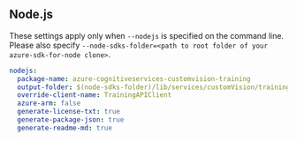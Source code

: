 ## Node.js

These settings apply only when `--nodejs` is specified on the command line.
Please also specify `--node-sdks-folder=<path to root folder of your azure-sdk-for-node clone>`.

``` yaml $(nodejs)
nodejs:
  package-name: azure-cognitiveservices-customvision-training
  output-folder: $(node-sdks-folder)/lib/services/customVision/training
  override-client-name: TrainingAPIClient
  azure-arm: false
  generate-license-txt: true
  generate-package-json: true
  generate-readme-md: true
```
